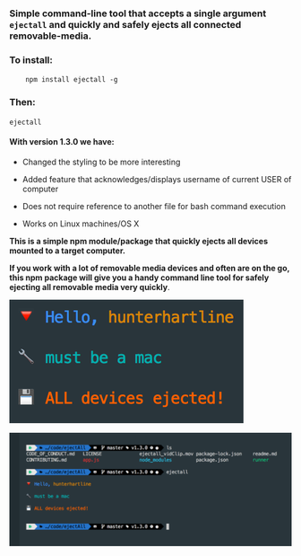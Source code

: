 ### Simple command-line tool that accepts a single argument ```ejectall``` and quickly and safely ejects all connected removable-media.

### To install:

```shell
    npm install ejectall -g
```
### Then:

``` shell
ejectall
```

#### With version 1.3.0 we have:

- Changed the styling to be more interesting

- Added feature that acknowledges/displays username of current USER of computer

- Does not require reference to another file for bash command execution

- Works on Linux machines/OS X

__This is a simple npm module/package that quickly ejects all devices mounted to a target
computer.__

__If you work with a lot of removable media devices and often are on the go, this npm package will give you a handy command line tool for safely ejecting all removable media very quickly__. 

![zoomed example photo](/zoom_ex.png)

![other example photo](/example.png)

